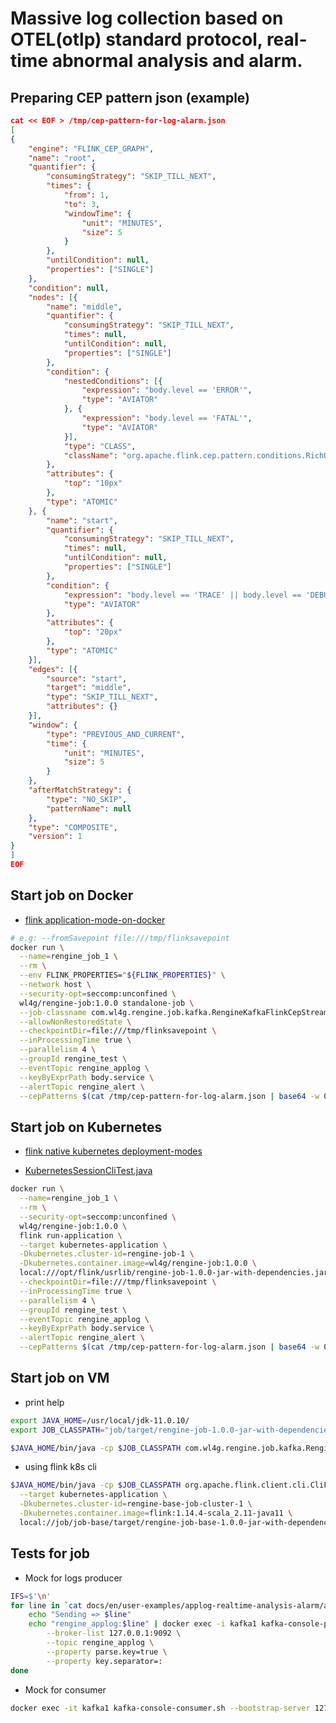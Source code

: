# Massive log collection based on OTEL(otlp) standard protocol, real-time abnormal analysis and alarm.

## Preparing CEP pattern json (example)

```json
cat << EOF > /tmp/cep-pattern-for-log-alarm.json
[
{
    "engine": "FLINK_CEP_GRAPH",
    "name": "root",
    "quantifier": {
        "consumingStrategy": "SKIP_TILL_NEXT",
        "times": {
            "from": 1,
            "to": 3,
            "windowTime": {
                "unit": "MINUTES",
                "size": 5
            }
        },
        "untilCondition": null,
        "properties": ["SINGLE"]
    },
    "condition": null,
    "nodes": [{
        "name": "middle",
        "quantifier": {
            "consumingStrategy": "SKIP_TILL_NEXT",
            "times": null,
            "untilCondition": null,
            "properties": ["SINGLE"]
        },
        "condition": {
            "nestedConditions": [{
                "expression": "body.level == 'ERROR'",
                "type": "AVIATOR"
            }, {
                "expression": "body.level == 'FATAL'",
                "type": "AVIATOR"
            }],
            "type": "CLASS",
            "className": "org.apache.flink.cep.pattern.conditions.RichOrCondition"
        },
        "attributes": {
            "top": "10px"
        },
        "type": "ATOMIC"
    }, {
        "name": "start",
        "quantifier": {
            "consumingStrategy": "SKIP_TILL_NEXT",
            "times": null,
            "untilCondition": null,
            "properties": ["SINGLE"]
        },
        "condition": {
            "expression": "body.level == 'TRACE' || body.level == 'DEBUG' || body.level == 'INFO' || body.level == 'WARN'",
            "type": "AVIATOR"
        },
        "attributes": {
            "top": "20px"
        },
        "type": "ATOMIC"
    }],
    "edges": [{
        "source": "start",
        "target": "middle",
        "type": "SKIP_TILL_NEXT",
        "attributes": {}
    }],
    "window": {
        "type": "PREVIOUS_AND_CURRENT",
        "time": {
            "unit": "MINUTES",
            "size": 5
        }
    },
    "afterMatchStrategy": {
        "type": "NO_SKIP",
        "patternName": null
    },
    "type": "COMPOSITE",
    "version": 1
}
]
EOF
```

## Start job on Docker

- [flink application-mode-on-docker](https://nightlies.apache.org/flink/flink-docs-release-1.14/zh/docs/deployment/resource-providers/standalone/docker/#application-mode-on-docker)

```bash
# e.g: --fromSavepoint file:///tmp/flinksavepoint
docker run \
  --name=rengine_job_1 \
  --rm \
  --env FLINK_PROPERTIES="${FLINK_PROPERTIES}" \
  --network host \
  --security-opt=seccomp:unconfined \
  wl4g/rengine-job:1.0.0 standalone-job \
  --job-classname com.wl4g.rengine.job.kafka.RengineKafkaFlinkCepStreaming \
  --allowNonRestoredState \
  --checkpointDir=file:///tmp/flinksavepoint \
  --inProcessingTime true \
  --parallelism 4 \
  --groupId rengine_test \
  --eventTopic rengine_applog \
  --keyByExprPath body.service \
  --alertTopic rengine_alert \
  --cepPatterns $(cat /tmp/cep-pattern-for-log-alarm.json | base64 -w 0)
```

## Start job on Kubernetes

- [flink native kubernetes deployment-modes](https://nightlies.apache.org/flink/flink-docs-release-1.14/zh/docs/deployment/resource-providers/native_kubernetes/#deployment-modes)

- [KubernetesSessionCliTest.java](https://github1s.com/apache/flink/blob/release-1.14/flink-kubernetes/src/test/java/org/apache/flink/kubernetes/cli/KubernetesSessionCliTest.java)

```bash
docker run \
  --name=rengine_job_1 \
  --rm \
  --security-opt=seccomp:unconfined \
  wl4g/rengine-job:1.0.0 \
  flink run-application \
  --target kubernetes-application \
  -Dkubernetes.cluster-id=rengine-job-1 \
  -Dkubernetes.container.image=wl4g/rengine-job:1.0.0 \
  local:///opt/flink/usrlib/rengine-job-1.0.0-jar-with-dependencies.jar \
  --checkpointDir=file:///tmp/flinksavepoint \
  --inProcessingTime true \
  --parallelism 4 \
  --groupId rengine_test \
  --eventTopic rengine_applog \
  --keyByExprPath body.service \
  --alertTopic rengine_alert \
  --cepPatterns $(cat /tmp/cep-pattern-for-log-alarm.json | base64 -w 0)
```

## Start job on VM

- print help

```bash
export JAVA_HOME=/usr/local/jdk-11.0.10/
export JOB_CLASSPATH="job/target/rengine-job-1.0.0-jar-with-dependencies.jar"

$JAVA_HOME/bin/java -cp $JOB_CLASSPATH com.wl4g.rengine.job.kafka.RengineKafkaFlinkCepStreaming --help
```

- using flink k8s cli

```bash
$JAVA_HOME/bin/java -cp $JOB_CLASSPATH org.apache.flink.client.cli.CliFrontend run-application \
  --target kubernetes-application \
  -Dkubernetes.cluster-id=rengine-base-job-cluster-1 \
  -Dkubernetes.container.image=flink:1.14.4-scala_2.11-java11 \
  local://job/job-base/target/rengine-job-base-1.0.0-jar-with-dependencies.jar
```

## Tests for job

- Mock for logs producer

```bash
IFS=$'\n'
for line in `cat docs/en/user-examples/applog-realtime-analysis-alarm/applog-sample.log`; do
    echo "Sending => $line"
    echo "rengine_applog:$line" | docker exec -i kafka1 kafka-console-producer.sh \
        --broker-list 127.0.0.1:9092 \
        --topic rengine_applog \
        --property parse.key=true \
        --property key.separator=:
done
```

- Mock for consumer

```bash
docker exec -it kafka1 kafka-console-consumer.sh --bootstrap-server 127.0.0.1:9092 --topic rengine_applog
```
